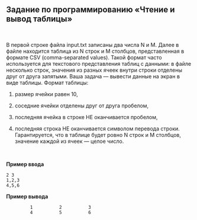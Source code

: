 Задание по программированию «Чтение и вывод таблицы»
----------------------------------------------------

 

В первой строке файла input.txt записаны два числа N и M. Далее в файле
находится таблица из N строк и M столбцов, представленная в формате CSV
(comma-separated values). Такой формат часто используется для текстового
представления таблиц с данными: в файле несколько строк, значения из разных
ячеек внутри строки отделены друг от друга запятыми. Ваша задача — вывести
данные на экран в виде таблицы. Формат таблицы: 

1) размер ячейки равен 10, 

2) соседние ячейки отделены друг от друга пробелом,

3) последняя ячейка в строке НЕ оканчивается пробелом, 

4) последняя строка НЕ оканчивается символом перевода строки. Гарантируется, что
в таблице будет ровно N строк и M столбцов, значение каждой из ячеек — целое
число.

 

**Пример ввода**

~~~~~~~~~~~~~~~~~~~~~~~~~~~~~~~~~~~~~~~~~~~~~~~~~~~~~~~~~~~~~~~~~~~~~~~~~~~~~~~~
2 3
1,2,3
4,5,6
~~~~~~~~~~~~~~~~~~~~~~~~~~~~~~~~~~~~~~~~~~~~~~~~~~~~~~~~~~~~~~~~~~~~~~~~~~~~~~~~

**Пример вывода**

~~~~~~~~~~~~~~~~~~~~~~~~~~~~~~~~~~~~~~~~~~~~~~~~~~~~~~~~~~~~~~~~~~~~~~~~~~~~~~~~
         1          2          3
         4          5          6
~~~~~~~~~~~~~~~~~~~~~~~~~~~~~~~~~~~~~~~~~~~~~~~~~~~~~~~~~~~~~~~~~~~~~~~~~~~~~~~~
